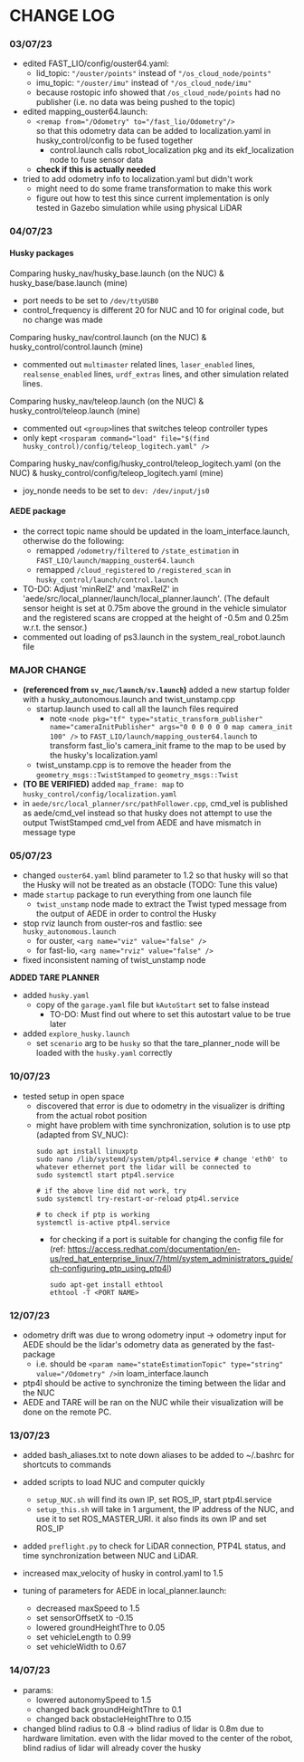# CHANGE LOG

### 03/07/23

- edited FAST_LIO/config/ouster64.yaml:
    - lid_topic:  `"/ouster/points"` instead of `"/os_cloud_node/points"`
    - imu_topic:  `"/ouster/imu"` instead of `"/os_cloud_node/imu"`
    - because rostopic info showed that `/os_cloud_node/points` had no publisher (i.e. no data was being pushed to the topic)
- edited mapping_ouster64.launch:
    - `<remap from="/Odometry" to="/fast_lio/Odometry"/>` <br>
    so that this odometry data can be added to localization.yaml in husky_control/config to be fused together
        -   control.launch calls robot_localization pkg and its ekf_localization node to fuse sensor data
    - **check if this is actually needed**
- tried to add odometry info to localization.yaml but didn't work
    - might need to do some frame transformation to make this work
    - figure out how to test this since current implementation is only tested in Gazebo simulation while using physical LiDAR

### 04/07/23

#### Husky packages
Comparing husky_nav/husky_base.launch (on the NUC) & husky_base/base.launch (mine)
- port needs to be set to `/dev/ttyUSB0`
- control_frequency is different 20 for NUC and 10 for original code, but no change was made

Comparing husky_nav/control.launch (on the NUC) & husky_control/control.launch (mine)
- commented out `multimaster` related lines, `laser_enabled` lines, `realsense_enabled` lines, `urdf_extras` lines, and other simulation related lines.

Comparing husky_nav/teleop.launch (on the NUC) & husky_control/teleop.launch (mine)
- commented out `<group>`lines that switches teleop controller types
- only kept `<rosparam command="load" file="$(find husky_control)/config/teleop_logitech.yaml" />`

Comparing husky_nav/config/husky_control/teleop_logitech.yaml (on the NUC) & husky_control/config/teleop_logitech.yaml (mine)
- joy_nonde needs to be set to `dev: /dev/input/js0`

#### AEDE package

- the correct topic name should be updated in the loam_interface.launch, otherwise do the following:
    - remapped `/odometry/filtered` to `/state_estimation` in `FAST_LIO/launch/mapping_ouster64.launch`
    - remapped `/cloud_registered` to `/registered_scan` in `husky_control/launch/control.launch`
- TO-DO: Adjust 'minRelZ' and 'maxRelZ' in 'aede/src/local_planner/launch/local_planner.launch'. (The default sensor height is set at 0.75m above the ground in the vehicle simulator and the registered scans are cropped at the height of -0.5m and 0.25m w.r.t. the sensor.)
- commented out loading of ps3.launch in the system_real_robot.launch file


### MAJOR CHANGE
- **(referenced from `sv_nuc/launch/sv.launch`)** added a new startup folder with a husky_autonomous.launch and twist_unstamp.cpp
    - startup.launch used to call all the launch files required
        - note `<node pkg="tf" type="static_transform_publisher" name="cameraInitPublisher" args="0 0 0 0 0 0 map camera_init 100" />` to `FAST_LIO/launch/mapping_ouster64.launch` to transform fast_lio's camera_init frame to the map to be used by the husky's localization.yaml
    - twist_unstamp.cpp is to remove the header from the `geometry_msgs::TwistStamped` to `geometry_msgs::Twist`
- **(TO BE VERIFIED)** added `map_frame: map` to `husky_control/config/localization.yaml`
- in `aede/src/local_planner/src/pathFollower.cpp`, cmd_vel is published as aede/cmd_vel instead so that husky does not attempt to use the output TwistStamped cmd_vel from AEDE and have mismatch in message type

### 05/07/23

- changed `ouster64.yaml` blind parameter to 1.2 so that husky will so that the Husky will not be treated as an obstacle (TODO: Tune this value)
- made `startup` package to run everything from one launch file
    - `twist_unstamp` node made to extract the Twist typed message from the output of AEDE in order to control the Husky
- stop rviz launch from ouster-ros and fastlio: see `husky_autonomous.launch`
    - for ouster, `<arg name="viz" value="false" />`
    - for fast-lio, `<arg name="rviz" value="false" />`
- fixed inconsistent naming of twist_unstamp node


**ADDED TARE PLANNER**
- added `husky.yaml`
    - copy of the `garage.yaml` file but `kAutoStart` set to false instead
        - TO-DO: Must find out where to set this autostart value to be true later
- added `explore_husky.launch` 
    - set `scenario` arg to be `husky` so that the tare_planner_node will be loaded with the `husky.yaml` correctly


### 10/07/23
- tested setup in open space
    - discovered that error is due to odometry in the visualizer is drifting from the actual robot position
    - might have problem with time synchronization, solution is to use ptp (adapted from SV_NUC):
        ```
        sudo apt install linuxptp
        sudo nano /lib/systemd/system/ptp4l.service # change 'eth0' to whatever ethernet port the lidar will be connected to
        sudo systemctl start ptp4l.service 

        # if the above line did not work, try
        sudo systemctl try-restart-or-reload ptp4l.service

        # to check if ptp is working
        systemctl is-active ptp4l.service
        ```
        - for checking if a port is suitable for changing the config file for (ref: https://access.redhat.com/documentation/en-us/red_hat_enterprise_linux/7/html/system_administrators_guide/ch-configuring_ptp_using_ptp4l)
            ```
            sudo apt-get install ethtool
            ethtool -T <PORT NAME>
            ```
### 12/07/23
- odometry drift was due to wrong odometry input -> odometry input for AEDE should be the lidar's odometry data as generated by the fast-package
    - i.e. should be `<param name="stateEstimationTopic" type="string" value="/Odometry" />`in loam_interface.launch
- ptp4l should be active to synchronize the timing between the lidar and the NUC
- AEDE and TARE will be ran on the NUC while their visualization will be done on the remote PC.

### 13/07/23
- added bash_aliases.txt to note down aliases to be added to ~/.bashrc for shortcuts to commands
- added scripts to load NUC and computer quickly
    - `setup_NUC.sh` will find its own IP, set ROS_IP, start ptp4l.service
    - `setup_this.sh` will take in 1 argument, the IP address of the NUC, and use it to set ROS_MASTER_URI. it also finds its own IP and set ROS_IP
- added `preflight.py` to check for LiDAR connection, PTP4L status, and time synchronization between NUC and LiDAR.

- increased max_velocity of husky in control.yaml to 1.5
- tuning of parameters for AEDE in local_planner.launch:
    - decreased maxSpeed to 1.5
    - set sensorOffsetX to -0.15
    - lowered groundHeightThre to 0.05
    - set vehicleLength to 0.99
    - set vehicleWidth to 0.67

### 14/07/23

- params:
    - lowered autonomySpeed to 1.5
    - changed back groundHeightThre to 0.1
    - changed back obstacleHeightThre to 0.15
- changed blind radius to 0.8 -> blind radius of lidar is 0.8m due to hardware limitation. even with the lidar moved to the center of the robot, blind radius of lidar will already cover the husky